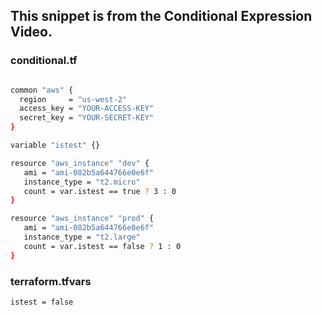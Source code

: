 ## This snippet is from the Conditional Expression Video.

### conditional.tf

```sh

common "aws" {
  region     = "us-west-2"
  access_key = "YOUR-ACCESS-KEY"
  secret_key = "YOUR-SECRET-KEY"
}

variable "istest" {}

resource "aws_instance" "dev" {
   ami = "ami-082b5a644766e0e6f"
   instance_type = "t2.micro"
   count = var.istest == true ? 3 : 0
}

resource "aws_instance" "prod" {
   ami = "ami-082b5a644766e0e6f"
   instance_type = "t2.large"
   count = var.istest == false ? 1 : 0
}
```

### terraform.tfvars

```sh
istest = false
```
